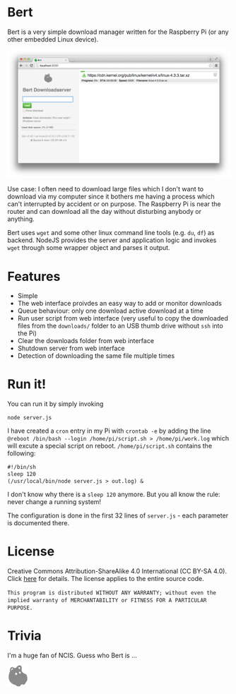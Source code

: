 # Bert

Bert is a very simple download manager written for the Raspberry Pi (or any other embedded Linux device). 

![Screenshot of the web interface](/screenshot.png?raw=true "Screenshot of the web interface currently downloading the latest Kernel version")

Use case: I often need to download large files which I don't want to download via my computer since it bothers me having a process which can't interrupted by accident or on purpose. The Raspberry Pi is near the router and can download all the day without disturbing anybody or anything.

Bert uses `wget` and some other linux command line tools (e.g. `du`, `df`) as backend. NodeJS provides the server and application logic and invokes `wget` through some wrapper object and parses it output. 

# Features

 - Simple
 - The web interface proivdes an easy way to add or monitor downloads
 - Queue behaviour: only one download active download at a time
 - Run user script from web interface (very useful to copy the downloaded files from the `downloads/` folder to an USB thumb drive without `ssh` into the Pi)
 - Clear the downloads folder from web interface
 - Shutdown server from web interface
 - Detection of downloading the same file multiple times

# Run it!

You can run it by simply invoking

	node server.js

I have created a `cron` entry in my Pi with `crontab -e` by adding the line `@reboot /bin/bash --login /home/pi/script.sh > /home/pi/work.log` which will excute a special script on reboot. `/home/pi/script.sh` contains the following:

	#!/bin/sh
	sleep 120
	(/usr/local/bin/node server.js > out.log) &

I don't know why there is a `sleep 120` anymore. But you all know the rule: never change a running system!

The configuration is done in the first 32 lines of `server.js` - each parameter is documented there.

# License

Creative Commons Attribution-ShareAlike 4.0 International (CC BY-SA 4.0). Click [here](http://creativecommons.org/licenses/by-sa/4.0/) for details. The license applies to the entire source code.

`This program is distributed WITHOUT ANY WARRANTY; without even the implied warranty of MERCHANTABILITY or FITNESS FOR A PARTICULAR PURPOSE.`

# Trivia

I'm a huge fan of NCIS. Guess who Bert is ... 

![Bert](/www/logo.png?raw=true)

